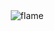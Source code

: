 
<!--<img src="https://raw.githubusercontent.com/blais3pasc4l/JuanCalderon/main/Software%20Developer%20(3).png"/>
<h4 align="center">A passionate FullStack developer</h4> <br/> 

Favorite Tech: JavaScript, React, Typescript, Python, Flutter... :sparkles: <br/>
<h2 align="center">Hi 👋, I'm Juan Calderon</h2>


I’m currently learning **New technologies** 🔥

How to reach me **juandavidcalderonpena@gmail.com** 📫 -->

<div align="center">
    <img alt="flame" src="https://github.com/blais3pasc4l/blais3pasc4l/blob/main/flame-1.gif?raw=true" width="height=128" />

</div>
   
